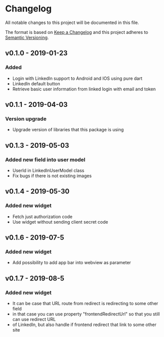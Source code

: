 # Changelog
All notable changes to this project will be documented in this file.

The format is based on [Keep a Changelog](https://keepachangelog.com/en/1.0.0/)
and this project adheres to [Semantic Versioning](https://semver.org/spec/v2.0.0.html).

## v0.1.0 - 2019-01-23
### Added

 - Login with LinkedIn support to Android and IOS using pure dart
 - LinkedIn default button
 - Retrieve basic user information from linked login with email and token

## v0.1.1 - 2019-04-03
### Version upgrade

 - Upgrade version of libraries that this package is using

## v0.1.3 - 2019-05-03
### Added new field into user model

 - UserId in LinkedInUserModel class
 - Fix bugs if there is not existing images

## v0.1.4 - 2019-05-30
### Added new widget

 - Fetch just authorization code
 - Use widget without sending client secret code

## v0.1.6 - 2019-07-5
### Added new widget

 - Add possibility to add app bar into webview as parameter

## v0.1.7 - 2019-08-5
### Added new widget

 - It can be case that URL route from redirect is redirecting to some other field
 - in that case you can use property "frontendRedirectUrl" so that you still can use redirect URL
 - of LinkedIn, but also handle if frontend redirect that link to some other site


